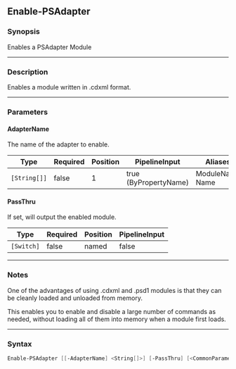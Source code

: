 Enable-PSAdapter
----------------

### Synopsis
Enables a PSAdapter Module

---

### Description

Enables a module written in .cdxml format.

---

### Parameters
#### **AdapterName**
The name of the adapter to enable.

|Type        |Required|Position|PipelineInput        |Aliases            |
|------------|--------|--------|---------------------|-------------------|
|`[String[]]`|false   |1       |true (ByPropertyName)|ModuleName<br/>Name|

#### **PassThru**
If set, will output the enabled module.

|Type      |Required|Position|PipelineInput|
|----------|--------|--------|-------------|
|`[Switch]`|false   |named   |false        |

---

### Notes
One of the advantages of using .cdxml and .psd1 modules is that they can be cleanly loaded and unloaded from memory.

This enables you to enable and disable a large number of commands as needed, without loading all of them into memory when a module first loads.

---

### Syntax
```PowerShell
Enable-PSAdapter [[-AdapterName] <String[]>] [-PassThru] [<CommonParameters>]
```
